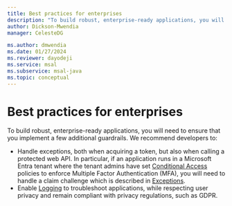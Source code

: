 ```yaml
---
title: Best practices for enterprises
description: "To build robust, enterprise-ready applications, you will need to follow some of the best patterns and practices in using MSAL Java."
author: Dickson-Mwendia
manager: CelesteDG

ms.author: dmwendia
ms.date: 01/27/2024
ms.reviewer: dayodeji
ms.service: msal
ms.subservice: msal-java
ms.topic: conceptual
---
```


# Best practices for enterprises

To build robust, enterprise-ready applications, you will need to ensure that you implement a few additional guardrails. We recommend developers to:

- Handle exceptions, both when acquiring a token, but also when calling a protected web API. In particular, if an application runs in a Microsoft Entra tenant where the tenant admins have set [Conditional Access](/azure/active-directory/conditional-access/overview) policies to enforce Multiple Factor Authentication (MFA), you will need to handle a claim challenge which is described in [Exceptions](./exceptions.md).
- Enable [Logging](/entra/identity-platform/msal-logging?tabs=java) to troubleshoot applications, while respecting user privacy and remain compliant with privacy regulations, such as GDPR.
